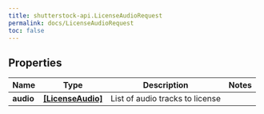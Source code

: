 ```yaml
---
title: shutterstock-api.LicenseAudioRequest
permalink: docs/LicenseAudioRequest
toc: false
---
```


## Properties

Name | Type | Description | Notes
------------ | ------------- | ------------- | -------------
**audio** | [**[LicenseAudio]**](LicenseAudio) | List of audio tracks to license | 


